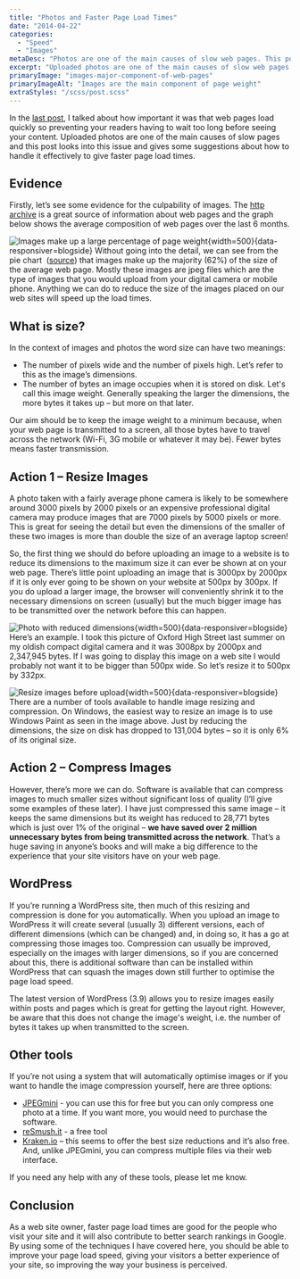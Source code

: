 ```yaml
---
title: "Photos and Faster Page Load Times"
date: "2014-04-22"
categories:
  - "Speed"
  - "Images"
metaDesc: "Photos are one of the main causes of slow web pages. This post examines what you, as a web site owner, can do with photos to your pages load more quickly."
excerpt: "Uploaded photos are one of the main causes of slow web pages and this post looks into this issue and gives some suggestions about how to handle it effectively to give faster page load times."
primaryImage: "images-major-component-of-web-pages"
primaryImageAlt: "Images are the main component of page weight"
extraStyles: "/scss/post.scss"
---
```


In the [last post](/blog/web-page-speed/ "Web Page Speed"), I talked about how important it was that web pages load quickly so preventing your readers having to wait too long before seeing your content. Uploaded photos are one of the main causes of slow pages and this post looks into this issue and gives some suggestions about how to handle it effectively to give faster page load times.

## Evidence

Firstly, let’s see some evidence for the culpability of images. The [http archive](http://httparchive.org/index.php) is a great source of information about web pages and the graph below shows the average composition of web pages over the last 6 months.

![Images make up a large percentage of page weight](/optim/blog/images-major-component-of-web-pages.jpg){width=500}{data-responsiver=blogside}
Without going into the detail, we can see from the pie chart  ([source](http://httparchive.org/interesting.php?a=All&l=Oct%2015%202013)) that images make up the majority (62%) of the size of the average web page. Mostly these images are jpeg files which are the type of images that you would upload from your digital camera or mobile phone. Anything we can do to reduce the size of the images placed on our web sites will speed up the load times.

## What is size?

In the context of images and photos the word size can have two meanings:

- The number of pixels wide and the number of pixels high. Let’s refer to this as the image’s dimensions.
- The number of bytes an image occupies when it is stored on disk. Let's call this image weight. Generally speaking the larger the dimensions, the more bytes it takes up – but more on that later.

Our aim should be to keep the image weight to a minimum because, when your web page is transmitted to a screen, all those bytes have to travel across the network (Wi-Fi, 3G mobile or whatever it may be). Fewer bytes means faster transmission.

## Action 1 – Resize Images

A photo taken with a fairly average phone camera is likely to be somewhere around 3000 pixels by 2000 pixels or an expensive professional digital camera may produce images that are 7000 pixels by 5000 pixels or more. This is great for seeing the detail but even the dimensions of the smaller of these two images is more than double the size of an average laptop screen!

So, the first thing we should do before uploading an image to a website is to reduce its dimensions to the maximum size it can ever be shown at on your web page. There’s little point uploading an image that is 3000px by 2000px if it is only ever going to be shown on your website at 500px by 300px. If you do upload a larger image, the browser will conveniently shrink it to the necessary dimensions on screen (usually) but the much bigger image has to be transmitted over the network before this can happen.

![Photo with reduced dimensions](/optim/blog/oxford-high-street.jpg){width=500}{data-responsiver=blogside}
Here’s an example. I took this picture of Oxford High Street last summer on my oldish compact digital camera and it was 3008px by 2000px and 2,347,945 bytes. If I was going to display this image on a web site I would probably not want it to be bigger than 500px wide. So let’s resize it to 500px by 332px.

![Resize images before upload](/optim/blog/Windows-paint.jpg){width=500}{data-responsiver=blogside}
There are a number of tools available to handle image resizing and compression. On Windows, the easiest way to resize an image is to use Windows Paint as seen in the image above. Just by reducing the dimensions, the size on disk has dropped to 131,004 bytes – so it is only 6% of its original size.

## Action 2 – Compress Images

However, there’s more we can do. Software is available that can compress images to much smaller sizes without significant loss of quality (I’ll give some examples of these later). I have just compressed this same image – it keeps the same dimensions but its weight has reduced to 28,771 bytes which is just over 1% of the original – **we have saved over 2 million unnecessary bytes from being transmitted across the network**. That’s a huge saving in anyone’s books and will make a big difference to the experience that your site visitors have on your web page.

## WordPress

If you’re running a WordPress site, then much of this resizing and compression is done for you automatically. When you upload an image to WordPress it will create several (usually 3) different versions, each of different dimensions (which can be changed) and, in doing so, it has a go at compressing those images too. Compression can usually be improved, especially on the images with larger dimensions, so if you are concerned about this, there is additional software than can be installed within WordPress that can squash the images down still further to optimise the page load speed.

The latest version of WordPress (3.9) allows you to resize images easily within posts and pages which is great for getting the layout right. However, be aware that this does not change the image's weight, i.e. the number of bytes it takes up when transmitted to the screen.

## Other tools

If you’re not using a system that will automatically optimise images or if you want to handle the image compression yourself, here are three options:

- [JPEGmini](http://www.jpegmini.com/) - you can use this for free but you can only compress one photo at a time. If you want more, you would need to purchase the software.
- [reSmush.it](http://resmush.it/) - a free tool
- [Kraken.io](https://kraken.io/web-interface) – this seems to offer the best size reductions and it’s also free. And, unlike JPEGmini, you can compress multiple files via their web interface.

If you need any help with any of these tools, please let me know.

## Conclusion

As a web site owner, faster page load times are good for the people who visit your site and it will also contribute to better search rankings in Google. By using some of the techniques I have covered here, you should be able to improve your page load speed, giving your visitors a better experience of your site, so improving the way your business is perceived.
